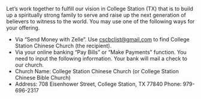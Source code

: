 
Let’s work together to fulfill our vision in College Station (TX) that is to build up a spiritually strong family to serve and raise up the next generation of believers to witness to the world. You may use one of the following ways for your offering.

- Via “Send Money with Zelle”. Use [cscbclist@gmail.com](mailto:cscbclist@gmail.com) to find College Station Chinese Church (the recipient).
- Via your online banking “Pay Bills” or “Make Payments” function. You need to input the following information. Your bank will mail a check to our church.
- Church Name: College Station Chinese Church (or College Station Chinese Bible Church)
- Address: 708 Eisenhower Street, College Station, TX 77840
Phone: 979-696-2317
